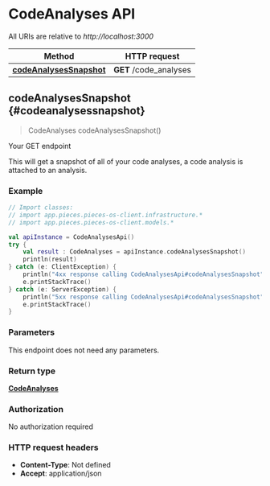 # CodeAnalyses API

All URIs are relative to *http://localhost:3000*

Method | HTTP request
------------- | -------------
[**codeAnalysesSnapshot**](#codeanalysessnapshot) | **GET** /code_analyses


<a id="codeAnalysesSnapshot"></a>
## **codeAnalysesSnapshot** {#codeanalysessnapshot}
> CodeAnalyses codeAnalysesSnapshot()

Your GET endpoint

This will get a snapshot of all of your code analyses, a code analysis is attached to an analysis.

### Example
```kotlin
// Import classes:
// import app.pieces.pieces-os-client.infrastructure.*
// import app.pieces.pieces-os-client.models.*

val apiInstance = CodeAnalysesApi()
try {
    val result : CodeAnalyses = apiInstance.codeAnalysesSnapshot()
    println(result)
} catch (e: ClientException) {
    println("4xx response calling CodeAnalysesApi#codeAnalysesSnapshot")
    e.printStackTrace()
} catch (e: ServerException) {
    println("5xx response calling CodeAnalysesApi#codeAnalysesSnapshot")
    e.printStackTrace()
}
```

### Parameters
This endpoint does not need any parameters.

### Return type

[**CodeAnalyses**](../models/CodeAnalyses)

### Authorization

No authorization required

### HTTP request headers

 - **Content-Type**: Not defined
 - **Accept**: application/json

